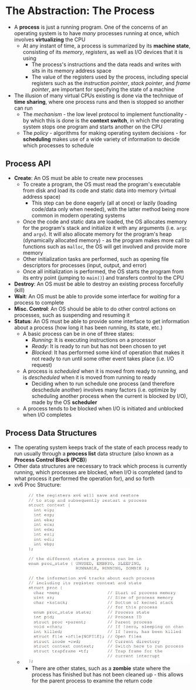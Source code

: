 # The Abstraction: The Process
- A **process** is just a running program. One of the concerns of an operating system is to have *many* processes running at once, which involves **virtualizing** the CPU 
    - At any instant of time, a process is summarized by its **machine state**, consisting of its *memory*, *registers*, as well as I/O devices that it is using
        - The process's instructions and the data reads and writes with sits in its memory address space
        - The value of the registers used by the process, including special registers such as the *instruction pointer*, *stack pointer*, and *frame pointer*, are important for specifying the state of a machine
- The illusion of many virtual CPUs existing is done via the technique of **time sharing**, where one process runs and then is stopped so another can run
    - The *mechanism* - the low level protocol to implement functionality - by which this is done is the **context switch**, in which the operating system stops one program and starts another on the CPU
    - The *policy* - algorithms for making operating system decisions - for **scheduling** makes use of a wide variety of information to decide which processes to schedule
## Process API
- **Create**: An OS must be able to create new processes
    - To create a program, the OS must read the program's executable from disk and load its code and static data into memory (virtual address space)
        - This step can be done eagerly (all at once) or lazily (loading code/data only when needed), with the latter method being more common in modern operating systems
    - Once the code and static data are loaded, the OS allocates memory for the program's stack and initialize it with any arguments (i.e. `argc` and `argv`). It will also allocate memory for the program's heap (dynamically allocated memory) - as the program makes more call to functions such as `malloc`, the OS will get involved and provide more memory
    - Other initialization tasks are performed, such as opening file descriptors for processes (input, output, and error)
    - Once all initialization is performed, the OS starts the program from its entry point (jumping to `main()`) and transfers control to the CPU
- **Destroy**: An OS must be able to destroy an existing process forcefully (kill)
- **Wait**: An OS must be able to provide some interface for *waiting* for a process to complete
- **Misc. Control**: An OS should be able to do other control actions on processes, such as suspending and resuming it
- **Status**: An OS must be able to provide some interface to get information about a process (how long it has been running, its state, etc.)
    - A basic process can be in one of three states:
        - *Running*: It is executing instructions on a processor
        - *Ready*: It is ready to run but has not been chosen to yet
        - *Blocked*: It has performed some kind of operation that makes it not ready to run until some other event takes place (i.e. I/O request)
    - A process is *scheduled* when it is moved from ready to running, and is *descheduled* when it is moved from running to ready
        - Deciding when to run schedule one process (and therefore deschedule another) involves many factors (i.e. optimize by scheduling another process when the current is blocked by I/O), made by the OS **scheduler**
    - A process tends to be blocked when I/O is initiated and unblocked when I/O completes
## Process Data Structures
- The operating system keeps track of the state of each process ready to run usually through a **process list** data structure (also known as a **Process Control Block (PCB)**)
- Other data structures are necessary to track which process is currently running, which processes are blocked, when I/O is completed (and to what process it performed the operation for), and so forth
- xv6 Proc Structure:
    - ![xv6 Proc Structure](../Images/xv6.png)
        - There are other states, such as a **zombie** state where the process has finished but has not been cleaned up - this allows for the parent process to examine the return code